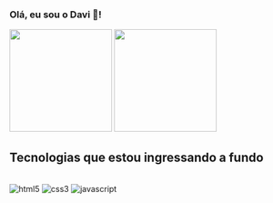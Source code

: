 ### Olá, eu sou o Davi 👋!
<div dir="auto">
  <img height="180em" src="https://github-readme-stats.vercel.app/api?username=davi-bernardojr&show_icons=true&theme=radical" />
  <img height="180em" src="https://github-readme-stats.vercel.app/api/top-langs/?username=davi-bernardojr&layout=compact&theme=radical" />
</div>

## Tecnologias que estou ingressando a fundo 

<div style="display: inline-block;"><br/> 
  <img alt="html5" src="https://img.shields.io/badge/HTML5-E34F26?style=for-the-badge&logo=html5&logoColor=white" />
  <img alt="css3" src="https://img.shields.io/badge/CSS3-1572B6?style=for-the-badge&logo=css3&logoColor=white" />
  <img alt="javascript" src="https://img.shields.io/badge/JavaScript-323330?style=for-the-badge&logo=javascript&logoColor=F7DF1E" />
</div>
